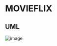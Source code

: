 ﻿# MOVIEFLIX
 
 ## UML
 
 ![image](https://user-images.githubusercontent.com/95655712/188324404-098dcab0-ebe4-4672-abc4-04a23130750d.png)


